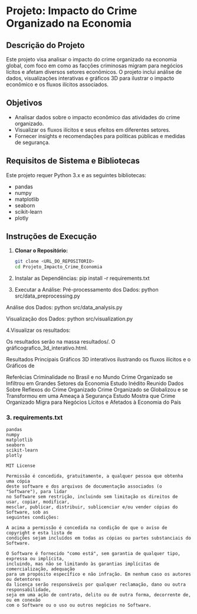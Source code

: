 # Projeto: Impacto do Crime Organizado na Economia

## Descrição do Projeto

Este projeto visa analisar o impacto do crime organizado na economia global, com foco em como as facções criminosas migram para negócios lícitos e afetam diversos setores econômicos. O projeto inclui análise de dados, visualizações interativas e gráficos 3D para ilustrar o impacto econômico e os fluxos ilícitos associados.

## Objetivos

- Analisar dados sobre o impacto econômico das atividades do crime organizado.
- Visualizar os fluxos ilícitos e seus efeitos em diferentes setores.
- Fornecer insights e recomendações para políticas públicas e medidas de segurança.

## Requisitos de Sistema e Bibliotecas

Este projeto requer Python 3.x e as seguintes bibliotecas:

- pandas
- numpy
- matplotlib
- seaborn
- scikit-learn
- plotly

## Instruções de Execução

1. **Clonar o Repositório:**

   ```bash
   git clone <URL_DO_REPOSITORIO>
   cd Projeto_Impacto_Crime_Economia
   
2. Instalar as Dependências:
pip install -r requirements.txt

3. Executar a Análise:
Pré-processamento dos Dados:
python src/data_preprocessing.py

Análise dos Dados:
python src/data_analysis.py

Visualização dos Dados:
python src/visualization.py

4.Visualizar os resultados:

Os resultados serão na massa resultados/. O gráficografico_3d_interativo.html.

Resultados Principais
Gráficos 3D interativos ilustrando os fluxos ilícitos e o
Gráficos de

Referêcias
Criminalidade no Brasil e no Mundo
Crime Organizado se Infiltrou em Grandes Setores da Economia
Estudo Inédito Reunido Dados Sobre Reflexos do Crime Organizado
Crime Organizado se Globalizou e se Transformou em uma Ameaça à Segurança
Estudo Mostra que Crime Organizado Migra para Negócios Lícitos e Afetados à Economia do País


### 3. requirements.txt

```plaintext
pandas
numpy
matplotlib
seaborn
scikit-learn
plotly

MIT License

Permissão é concedida, gratuitamente, a qualquer pessoa que obtenha uma cópia
deste software e dos arquivos de documentação associados (o "Software"), para lidar
no Software sem restrição, incluindo sem limitação os direitos de usar, copiar, modificar,
mesclar, publicar, distribuir, sublicenciar e/ou vender cópias do Software, sob as
seguintes condições:

A acima a permissão é concedida na condição de que o aviso de copyright e esta lista de
condições sejam incluídos em todas as cópias ou partes substanciais do Software.

O Software é fornecido "como está", sem garantia de qualquer tipo, expressa ou implícita,
incluindo, mas não se limitando às garantias implícitas de comercialização, adequação
para um propósito específico e não infração. Em nenhum caso os autores ou detentores
da licença serão responsáveis por qualquer reclamação, dano ou outra responsabilidade,
seja em uma ação de contrato, delito ou de outra forma, decorrente de, ou em conexão
com o Software ou o uso ou outros negócios no Software.

